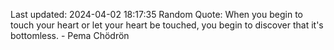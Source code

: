 Last updated: 2024-04-02 18:17:35
Random Quote: When you begin to touch your heart or let your heart be touched, you begin to discover that it's bottomless. - Pema Chödrön